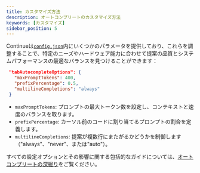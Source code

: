 ```yaml
---
title: カスタマイズ方法
description: オートコンプリートのカスタマイズ方法
keywords: [カスタマイズ]
sidebar_position: 5
---
```


Continueは[`config.json`](../reference.md)内にいくつかのパラメータを提供しており、これらを調整することで、特定のニーズやハードウェア能力に合わせて提案の品質とシステムパフォーマンスの最適なバランスを見つけることができます：

```json title="config.json"
 "tabAutocompleteOptions": {
   "maxPromptTokens": 400,
   "prefixPercentage": 0.5,
   "multilineCompletions": "always"
 }
```

- `maxPromptTokens`: プロンプトの最大トークン数を設定し、コンテキストと速度のバランスを取ります。
- `prefixPercentage`: カーソル前のコードに割り当てるプロンプトの割合を定義します。
- `multilineCompletions`: 提案が複数行にまたがるかどうかを制御します（"always"、"never"、または"auto"）。

すべての設定オプションとその影響に関する包括的なガイドについては、[オートコンプリートの深掘り](../customize/deep-dives/autocomplete.md)をご覧ください。

